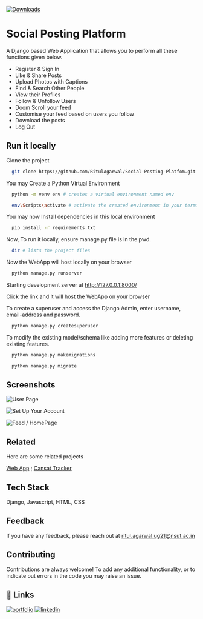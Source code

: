 [![Downloads](https://static.pepy.tech/badge/video2tfrecord)](https://pepy.tech/project/video2tfrecord)
# Social Posting Platform

A Django based Web Application that allows you to perform all these functions given below.    
- Register & Sign In
- Like & Share Posts
- Upload Photos with Captions
- Find & Search Other People
- View their Profiles
- Follow & Unfollow Users
- Doom Scroll your feed
- Customise your feed based on users you follow
- Download the posts
- Log Out


## Run it locally 

Clone the project

```bash
  git clone https://github.com/RitulAgarwal/Social-Posting-Platfom.git
```

You may Create a Python Virtual Environment
```bash
  python -m venv env # creates a virtual environment named env 
```
```bash
  env\Scripts\activate # activate the created environment in your terminal
```
You may now Install dependencies in this local environment

```bash
  pip install -r requirements.txt
```
Now, To run it locally, ensure manage.py file is in the pwd.

```bash
  dir # lists the project files
```
Now the WebApp will host locally on your browser
```bash
  python manage.py runserver
```


Starting development server at http://127.0.0.1:8000/

Click the link and it will host the WebApp on your browser

To create a superuser and access the Django Admin, enter username, email-address and password. 
```bash
  python manage.py createsuperuser
```
To modify the existing model/schema like adding more features or deleting existing features. 

```bash
  python manage.py makemigrations
```
```bash
  python manage.py migrate
```

## Screenshots


![User Page](https://i.postimg.cc/JnvzFRbV/Screenshot-2024-08-03-151655.png)

![Set Up Your Account](https://i.postimg.cc/MKDv6JwR/Screenshot-2024-08-03-150935.png)

![Feed / HomePage](https://media.dev.to/cdn-cgi/image/width=1000,height=420,fit=cover,gravity=auto,format=auto/https%3A%2F%2Fdev-to-uploads.s3.amazonaws.com%2Fuploads%2Farticles%2Fc2gq6rp4ahqxuopv51dy.png)


## Related

Here are some related projects

[Web App](https://github.com/RitulAgarwal/SeaHawks)  ;
[Cansat Tracker](https://github.com/RitulAgarwal/Cansat_tracker)


## Tech Stack

Django, Javascript, HTML, CSS
## Feedback

If you have any feedback, please reach out at ritul.agarwal.ug21@nsut.ac.in


## Contributing

Contributions are always welcome!
To add any additional functionality, or to indicate out errors in the code you may raise an issue. 


## 🔗 Links
[![portfolio](https://img.shields.io/badge/my_portfolio-000?style=for-the-badge&logo=ko-fi&logoColor=white)](https://ritulagarwal.github.io/portfolio/)
[![linkedin](https://img.shields.io/badge/linkedin-0A66C2?style=for-the-badge&logo=linkedin&logoColor=white)](https://www.linkedin.com/in/ritul-agarwal1702/)






